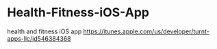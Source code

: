 # Health-Fitness-iOS-App
health and fitness iOS app
https://itunes.apple.com/us/developer/turnt-apps-llc/id546384368
